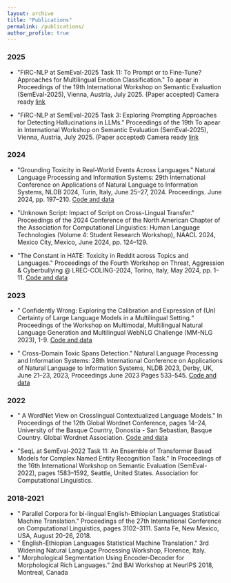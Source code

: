 ```yaml
---
layout: archive
title: "Publications"
permalink: /publications/
author_profile: true
---
```


### 2025 ###
* "FiRC-NLP at SemEval-2025 Task 11: To Prompt or to Fine-Tune? Approaches for Multilingual Emotion Classification."
To apear in Proceedings of the 19th International Workshop on Semantic Evaluation (SemEval-2025), Vienna, Austria, July 2025. (Paper accepted)
Camera ready [link](https://drive.google.com/file/d/1rAFU2SvTFL43pZTcN59nRRJGhz7XtPZP/view)

* "FiRC-NLP at SemEval-2025 Task 3: Exploring Prompting Approaches for Detecting Hallucinations in LLMs." Proceedings of the 19th To apear in International Workshop on Semantic Evaluation (SemEval-2025), Vienna, Austria, July 2025. (Paper accepted)
Camera ready  [link](https://drive.google.com/file/d/1iKkSOakvasfsNPJY7hRG1EL-DmDsqucR/view)

### 2024 ###
* "Grounding Toxicity in Real-World Events Across Languages." Natural Language Processing and Information Systems: 29th International Conference on Applications of Natural Language to Information Systems, NLDB 2024, Turin, Italy, June 25–27, 2024. Proceedings. June 2024, pp. 197–210.
[Code and data](https://github.com/cltl/grounding-toxicity)

* "Unknown Script: Impact of Script on Cross-Lingual Transfer." Proceedings of the 2024 Conference of the North American Chapter of the Association for Computational Linguistics: Human Language Technologies (Volume 4: Student Research Workshop), NAACL 2024, Mexico City, Mexico, June 2024, pp. 124–129.
* "The Constant in HATE: Toxicity in Reddit across Topics and Languages."
Proceedings of the Fourth Workshop on Threat, Aggression & Cyberbullying @ LREC-COLING-2024, Torino, Italy, May 2024, pp. 1–11.
[Code and data](https://github.com/cltl/Reddit_topic_toxicity/tree/main)


### 2023 ###
* " Confidently Wrong: Exploring the Calibration and Expression of (Un) Certainty
of Large Language Models in a Multilingual Setting.“ 
Proceedings of the Workshop on Multimodal, Multilingual Natural Language Generation and Multilingual WebNLG Challenge (MM-NLG 2023), 1-9.
[Code and data](https://github.com/lkra/multilingual_confidence_calibration)

* " Cross-Domain Toxic Spans Detection." Natural Language Processing and Information Systems: 28th International Conference on Applications of Natural Language to Information
Systems, NLDB 2023, Derby, UK, June 21–23, 2023, Proceedings June 2023 Pages 533–545.
[Code and data](https://github.com/sfschouten/toxic-cross-domain)


### 2022 ###
* " A WordNet View on Crosslingual Contextualized Language Models." In Proceedings of the 12th Global Wordnet Conference, pages 14–24, University of the Basque Country, Donostia - San
Sebastian, Basque Country. Global Wordnet Association.
[Code and data](https://github.com/cltl/probing-cross-linqual-model)


* "SeqL at SemEval-2022 Task 11: An Ensemble of Transformer Based Models for Complex Named Entity Recognition Task." In Proceedings of the 16th International Workshop on
Semantic Evaluation (SemEval-2022), pages 1583–1592, Seattle, United States. Association for Computational Linguistics.

### 2018-2021 ###
* " Parallel Corpora for bi-lingual English-Ethiopian Languages Statistical Machine
Translation." Proceedings of the 27th International Conference on Computational Linguistics, pages
3102–3111. Santa Fe, New Mexico, USA, August 20-26, 2018.
* " English-Ethiopian Languages Statistical Machine Translation." 3rd Widening Natural Language Processing Workshop, Florence, Italy.
* " Morphological Segmentation Using Encoder-Decoder for Morphological Rich Languages.” 2nd BAI Workshop at NeurIPS 2018, Montreal, Canada
